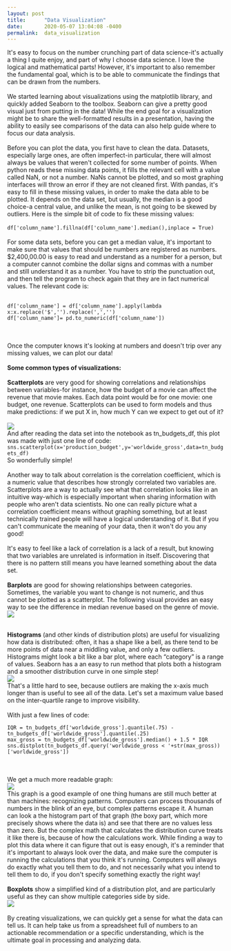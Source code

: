 ```yaml
---
layout: post
title:      "Data Visualization"
date:       2020-05-07 13:04:08 -0400
permalink:  data_visualization
---
```



It's easy to focus on the number crunching part of data science-it's actually a thing I quite enjoy, and part of why I choose data science. I love the logical and mathematical parts! However, it's important to also remember the fundamental goal, which is to be able to communicate the findings that can be drawn from the numbers.
<br><br>
We started learning about visualizations using the matplotlib library, and quickly added Seaborn to the toolbox. Seaborn can give a pretty good visual just from putting in the data! While the end goal for a visualization might be to share the well-formatted results in a presentation, having the ability to easily see comparisons of the data can also help guide where to focus our data analysis.
<br><br>
Before you can plot the data, you first have to clean the data. Datasets, especially large ones, are often imperfect-in particular, there will almost always be values that weren't collected for some number of points. When python reads these missing data points, it fills the relevant cell with a value called NaN, or not a number. NaNs cannot be plotted, and so most graphing interfaces will throw an error if they are not cleaned first. With pandas, it's easy to fill in these missing values, in order to make the data able to be plotted. It depends on the data set, but usually, the median is a good choice-a central value, and unlike the mean, is not going to be skewed by outliers. Here is the simple bit of code to fix these missing values:
<br><br>
`df['column_name'].fillna(df['column_name'].median(),inplace = True)`
<br><br>
For some data sets, before you can get a median value, it's important to make sure that values that should be numbers are registered as numbers. $2,400,00.00 is easy to read and understand as a number for a person, but a computer cannot combine the dollar signs and commas with a number and still understand it as a number. You have to strip the punctuation out, and then tell the program to check again that they are in fact numerical values. The relevant code is:
<br><br>
```
df['column_name'] = df['column_name'].apply(lambda x:x.replace('$','').replace(',','')
df['column_name']= pd.to_numeric(df['column_name'])
```
<br><br>
Once the computer knows it's looking at numbers and doesn't trip over any missing values, we can plot our data!
<br><br>
**Some common types of visualizations:**<br><br>
**Scatterplots** are very good for showing correlations and relationships between variables-for instance, how the budget of a movie can affect the revenue that movie makes. Each data point would be for one movie: one budget, one revenue. Scatterplots can be used to form models and thus make predictions: if we put X in, how much Y can we expect to get out of it?
<br><br>
![](https://sg9byg.ch.files.1drv.com/y4p-rNZYu4aK5ueuWe1RetiT71ZDsrOwvVUzoXIqqfrIK1R8rWsCS840dkGtiybCgRyRi8X6Xb1M2AIunYnOk9V0LXTcNSikkqwsnQoctbpeNcGDs5KVDPwSlSLu-szvsi3iw_mhwRJe94TeuTtBs5q7NvYxiLI7HXvBASGxpt3xgDVOVCVetqzoqhYeslf5_noh3UBbDvKHbcsqV6px0lIDQg1cQedLc91biskzatb4cg/scatter.png?psid=1)<br>
And after reading the data set into the notebook as tn_budgets_df, this plot was made with just one line of code:
`sns.scatterplot(x='production_budget',y='worldwide_gross',data=tn_budgets_df)`<br>
So wonderfully simple!
<br><br>
Another way to talk about correlation is the correlation coefficient, which is a numeric value that describes how strongly correlated two variables are. Scatterplots are a way to actually see what that correlation looks like in an intuitive way-which is especially important when sharing information with people who aren't data scientists. No one can really picture what a correlation coefficient means without graphing something, but at least technically trained people will have a logical understanding of it. But if you can't communicate the meaning of your data, then it won't do you any good!
<br><br>
It's easy to feel like a lack of correlation is a lack of a result, but knowing that two variables are unrelated is information in itself. Discovering that there is no pattern still means you have learned something about the data set.
<br><br>
**Barplots** are good for showing relationships between categories. Sometimes, the variable you want to change is not numeric, and thus cannot be plotted as a scatterplot. The following visual provides an easy way to see the difference in median revenue based on the genre of movie.<br>
![](https://sgpfqq.ch.files.1drv.com/y4pudbARnajoi2KgmI6qIf21YWUtkK0Dvt1hLk5MZVpj0yIWTShrnvf2B3VFjrP7ES1aiSWGS_K7sc_LdcoYnwm8vOpHHP2N1rhWt-9pyGyvwFz0SAsVp-Kt6bOt3LW4JLRZXCcSk-KCQl9PIW-Tt62qGnXM7JoUpNQ6ukYXhkeFCC1IMWvx0liTV8IcahgAZKc_EgU99eyoNw9vUFWKMlJGzwsIhtyR_ky2ObWtBOvoMU/bar.png?psid=1)
<br><br>

**Histograms** (and other kinds of distribution plots) are useful for visualizing how data is distributed: often, it has a shape like a bell, as there tend to be more points of data near a middling value, and only a few outliers. Histograms might look a bit like a bar plot, where each “category” is a range of values. Seaborn has a an easy to run method that plots both a histogram and a smoother distribution curve in one simple step!<br>
![](https://sgp7kg.ch.files.1drv.com/y4pc01JzDebDz76nZ_dXGoExDvgb8rXkFT09fOfXYk-2nB_r4k6D_n-aVR6vhJbEQ4UbNAlkI_XzGKai_ef0ODLTa1p1dQ79k1Pq8kzJw_8ZgpOoDio_0D0A8kMfNHYFUfIYoJmW3tvduB1PMf74D1NENHi7NH5GJkBk9X1M65bPrWhXuEwQzEcwy3Lob_PduqA1HpyvU_UYhZ0R6Lruz3ZUvaCCzp_SV-EwXbhrR1t_0Y/dist1.png?psid=1)<br>
That's a little hard to see, because outliers are making the x-axis much longer than is useful to see all of the data. Let's set a maximum value based on the inter-quartile range to improve visibility.
<br><br>
With just a few lines of code:
```
IQR = tn_budgets_df['worldwide_gross'].quantile(.75) - tn_budgets_df['worldwide_gross'].quantile(.25)
max_gross = tn_budgets_df['worldwide_gross'].median() + 1.5 * IQR
sns.distplot(tn_budgets_df.query('worldwide_gross < '+str(max_gross))['worldwide_gross'])
```
<br><br>
We get a much more readable graph:<br>
![](https://sg9wnw.ch.files.1drv.com/y4plseFMxmzxCxJ5W2Tg4b5fNkrHcs3ilL8oZz3iZYIV55nXFZmvNrmsNy3d7ZmCJ4KrAGWYA7y_O1Kq2gu7n2TJV1uY8YgY0ovLDaO8lftqzfkTSDu9T_3CWSIa8w7CuGEo2O_mmvA5Wp0LUFCVVVuOkf5sLUXhUt4-qjh3vRzK9t8nSQPFW7L8rzSy781iRzBpOQ8gjqmbtcGKiwx7jYPvUxMzt5GwsVtzoXxtyWBYiQ/dist2.png?psid=1)<br>
This graph is a good example of one thing humans are still much better at than machines: recognizing patterns. Computers can process thousands of numbers in the blink of an eye, but complex patterns escape it. A human can look a the histogram part of that graph (the boxy part, which more precisely shows where the data is) and see that there are no values less than zero. But the complex math that calculates the distribution curve treats it like there is, because of how the calculations work. While finding a way to plot this data where it can figure that out is easy enough, it's a reminder that it's important to always look over the data, and make sure the computer is running the calculations that you think it's running. Computers will always do exactly what you tell them to do, and not necessarily what you intend to tell them to do, if you don't specify something exactly the right way!
<br><br>
**Boxplots** show a simplified kind of a distribution plot, and are particularly useful as they can show multiple categories side by side.<br>
![](https://sg8gtg.ch.files.1drv.com/y4pk-xDfKHlD_a8kfP2v0lDWysAsrJgxqSbhljBCbPq2Vb0_JPKtNGh2Fy_amlxX00XMR49asJYXjSi_0wcIeB4ZcIrwk-HFcBAQ9E2ftRyncRWrvh1C9qLxi-9cz6GKzgb-yrzCAuyAJl18LhoaXnGQj1-1XmxAzvJBtX2F21YieeuGN3nHAj3Ch3yHlOXBcHfoLWdPM4cXaLSfgsTVXNiNrV3rAfr1lHXs-j8NXWvIxY/box.png?psid=1)
<br><br>
By creating visualizations, we can quickly get a sense for what the data can tell us. It can help take us from a spreadsheet full of numbers to an actionable recommendation or a specific understanding, which is the ultimate goal in processing and analyzing data.
